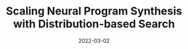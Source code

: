 ---
title: "Scaling Neural Program Synthesis with Distribution-based Search"
collection: publications
excerpt: ''
date: 2022-03-02
venue: "<a href='https://aaai.org/Conferences/AAAI-22/'>AAAI 2022</a>"
venuedetails: "(Oral, ~5% of submissions accepted for oral, 15% acceptance rate, 9k+ submissions)"
paperauthors: "Nathanaël Fijalkow, Guillaume Lagarde, <b>Théo Matricon</b>, Kevin Ellis, Pierre Ohlmann, Akarsh Potta"
paperdoi: "https://arxiv.org/abs/2110.12485"
papercode: "https://github.com/nathanael-fijalkow/DeepSynth/"
paperslides: "files/slides/aaai22.pdf"
projecturl: "https://deepsynth.labri.fr/"
citation: "Nathanaël Fijalkow, Guillaume Lagarde, Théo Matricon, Kevin Ellis, Pierre Ohlmann, Akarsh Potta. Scaling Neural Program Synthesis with Distribution-based Search. AAAI 22: International Conference on Artificial Intelligence. Invited for Oral Presentation. "
---